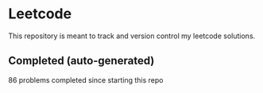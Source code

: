 # Leetcode

This repository is meant to track and version control my leetcode solutions.

## Completed (auto-generated)

86 problems completed since starting this repo
